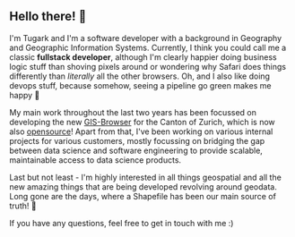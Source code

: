 ## Hello there! 👋

I'm Tugark and I'm a software developer with a background in Geography and Geographic Information Systems. Currently, I think you could call me a classic **fullstack developer**, although I'm clearly happier doing business logic stuff than shoving pixels around or wondering why Safari does things differently than _literally_ all the other browsers. Oh, and I also like doing devops stuff, because somehow, seeing a pipeline go green makes me happy :rocket:

My main work throughout the last two years has been focussed on developing the new [GIS-Browser](https://geo.zh.ch/) for the Canton of Zurich, which is now also [opensource](https://github.com/gisktzh)! Apart from that, I've been working on various internal projects for various customers, mostly focussing on bridging the gap between data science and software engineering to provide scalable, maintainable access to data science products.

Last but not least - I'm highly interested in all things geospatial and all the new amazing things that are being developed revolving around geodata. Long gone are the days, where a Shapefile has been our main source of truth! 🥳

If you have any questions, feel free to get in touch with me :)
